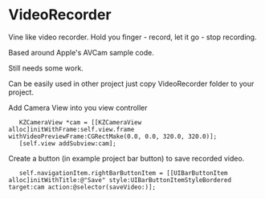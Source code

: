 VideoRecorder
================

Vine like video recorder. Hold you finger - record, let it go - stop recording.

Based around Apple's AVCam sample code.

Still needs some work.

Can be easily used in other project just copy VideoRecorder folder to your project. 

Add Camera View into you view controller 


       KZCameraView *cam = [[KZCameraView alloc]initWithFrame:self.view.frame withVideoPreviewFrame:CGRectMake(0.0, 0.0, 320.0, 320.0)];
       [self.view addSubview:cam];

Create a button (in example project bar button) to save recorded video.

       self.navigationItem.rightBarButtonItem = [[UIBarButtonItem alloc]initWithTitle:@"Save" style:UIBarButtonItemStyleBordered target:cam action:@selector(saveVideo:)];

